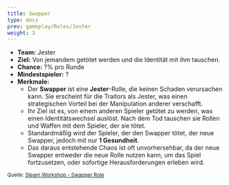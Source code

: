 ```yaml
---
title: Swapper
type: docs
prev: gameplay/Roles/Jester
weight: 3
---
```


- **Team:** Jester
- **Ziel:** Von jemandem getötet werden und die Identität mit ihm tauschen.
- **Chance:** ?% pro Runde
- **Mindestspieler:** ?
- **Merkmale:**
  - Der **Swapper** ist eine **Jester**-Rolle, die keinen Schaden verursachen kann. Sie erscheint für die Traitors als Jester, was einen strategischen Vorteil bei der Manipulation anderer verschafft.
  - Ihr Ziel ist es, von einem anderen Spieler getötet zu werden, was einen Identitätswechsel auslöst. Nach dem Tod tauschen sie Rollen und Waffen mit dem Spieler, der sie tötet.
  - Standardmäßig wird der Spieler, der den Swapper tötet, der neue Swapper, jedoch mit nur **1 Gesundheit**.
  - Das daraus entstehende Chaos ist oft unvorhersehbar, da der neue Swapper entweder die neue Rolle nutzen kann, um das Spiel fortzusetzen, oder sofortige Herausforderungen erleben wird.

<small>Quelle: [Steam Workshop - Swapper Role](https://steamcommunity.com/sharedfiles/filedetails/?id=2605759027)</small>
